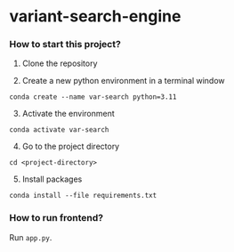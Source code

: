 # variant-search-engine

### How to start this project?

1. Clone the repository

2. Create a new python environment in a terminal window

```shell
conda create --name var-search python=3.11
```

3. Activate the environment

```shell
conda activate var-search
```

4. Go to the project directory

```shell
cd <project-directory>
```

5. Install packages

```shell
conda install --file requirements.txt
```

### How to run frontend?

Run `app.py`.
